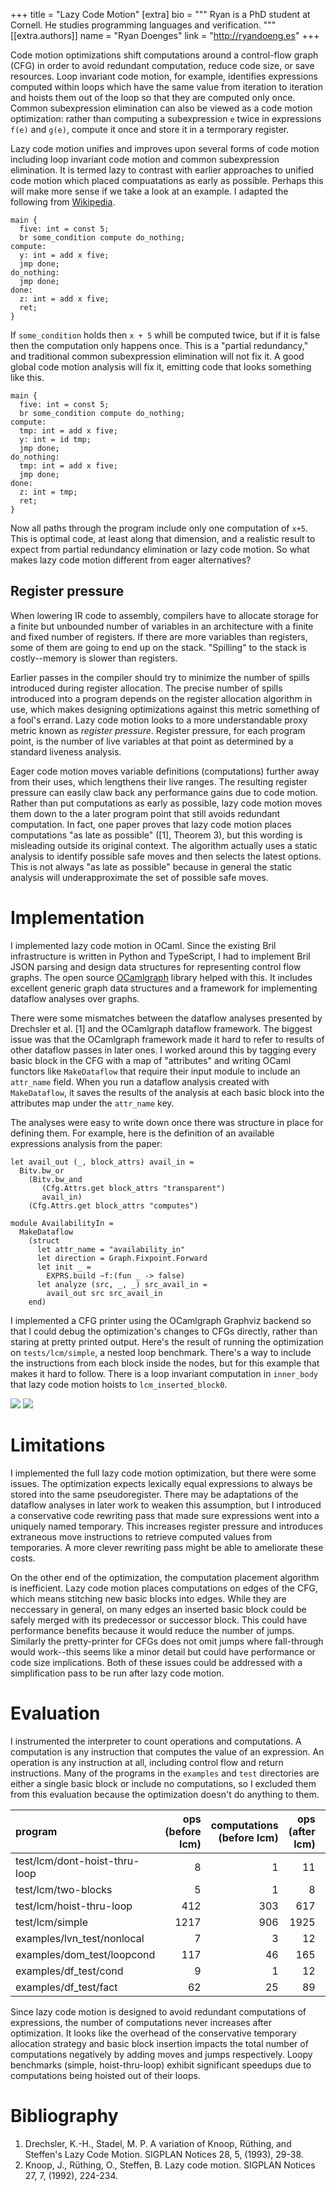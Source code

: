 +++
title = "Lazy Code Motion"
[extra]
bio = """
  Ryan is a PhD student at Cornell. He studies programming languages
  and verification.
"""
[[extra.authors]]
name = "Ryan Doenges"
link = "http://ryandoeng.es"
+++

Code motion optimizations shift computations around a control-flow graph
(CFG) in order to avoid redundant computation, reduce code size, or save
resources. Loop invariant code motion, for example, identifies expressions
computed within loops which have the same value from iteration to iteration and
hoists them out of the loop so that they are computed only once. Common
subexpression elimination can also be viewed as a code motion
optimization: rather than computing a subexpression `e` twice in expressions
`f(e)` and `g(e)`, compute it once and store it in a termporary register.

Lazy code motion unifies and improves upon several forms of code motion
including loop invariant code motion and common subexpression elimination. It is
termed lazy to contrast with earlier approaches to unified code motion which
placed compuatations as early as possible. Perhaps this will make more sense if
we take a look at an example. I adapted the following from
[Wikipedia](https://en.wikipedia.org/wiki/Partial_redundancy_elimination).

```
main {
  five: int = const 5;
  br some_condition compute do_nothing;
compute:
  y: int = add x five;
  jmp done;
do_nothing:
  jmp done;
done:
  z: int = add x five;
  ret;
}
```

If `some_condition` holds then `x + 5` whill be computed twice, but if it is
false then the computation only happens once. This is a "partial redundancy,"
and traditional common subexpression elimination will not fix it. A good global
code motion analysis will fix it, emitting code that looks something like this.

```
main {
  five: int = const 5;
  br some_condition compute do_nothing;
compute:
  tmp: int = add x five;
  y: int = id tmp;
  jmp done;
do_nothing:
  tmp: int = add x five;
  jmp done;
done:
  z: int = tmp;
  ret;
}
```

Now all paths through the program include only one computation of `x+5`. This is
optimal code, at least along that dimension, and a realistic result to expect from
partial redundancy elimination or lazy code motion. So what makes lazy code
motion different from eager alternatives?

## Register pressure
When lowering IR code to assembly, compilers have to allocate storage for
a finite but unbounded number of variables in an architecture with a finite and
fixed number of registers. If there are more variables than registers, some of
them are going to end up on the stack. "Spilling" to the stack is costly--memory
is slower than registers.

Earlier passes in the compiler should try to minimize the number of spills
introduced during register allocation. The precise number of spills introduced
into a program depends on the register allocation algorithm in use, which makes
designing optimizations against this metric something of a fool's errand. Lazy
code motion looks to a more understandable proxy metric known as *register
pressure*. Register pressure, for each program point, is the number of live
variables at that point as determined by a standard liveness analysis.

Eager code motion moves variable definitions (computations) further away from
their uses, which lengthens their live ranges. The resulting register pressure
can easily claw back any performance gains due to code motion. Rather than put
computations as early as possible, lazy code motion moves them down to the
a later program point that still avoids redundant computation. In fact, one
paper proves that lazy code motion places computations "as late as possible"
([1], Theorem 3), but this wording is misleading outside its original context.
The algorithm actually uses a static analysis to identify possible safe moves
and then selects the latest options. This is not always "as late as possible"
because in general the static analysis will underapproximate the set of possible
safe moves.

# Implementation
I implemented lazy code motion in OCaml. Since the existing Bril infrastructure
is written in Python and TypeScript, I had to implement Bril JSON parsing and
design data structures for representing control flow graphs. The open source
[OCamlgraph](http://ocamlgraph.lri.fr/index.en.html) library helped with this.
It includes excellent generic graph data structures and a framework for
implementing dataflow analyses over graphs.

There were some mismatches between the dataflow analyses presented by Drechsler
et al. [1] and the OCamlgraph dataflow framework. The biggest issue was that
the OCamlgraph framework made it hard to refer to results of other dataflow
passes in later ones. I worked around this by tagging every basic block in the
CFG with a map of "attributes" and writing OCaml functors like `MakeDataflow`
that require their input module to include an `attr_name` field. When you run
a dataflow analysis created with `MakeDataflow`, it saves the results of the
analysis at each basic block into the attributes map under the `attr_name` key.

The analyses were easy to write down once there was structure in place for
defining them. For example, here is the definition of an available expressions
analysis from the paper:

```
let avail_out (_, block_attrs) avail_in =
  Bitv.bw_or
    (Bitv.bw_and
       (Cfg.Attrs.get block_attrs "transparent")
       avail_in)
    (Cfg.Attrs.get block_attrs "computes")

module AvailabilityIn =
  MakeDataflow
    (struct
      let attr_name = "availability_in"
      let direction = Graph.Fixpoint.Forward
      let init _ =
        EXPRS.build ~f:(fun _ -> false)
      let analyze (src, _, _) src_avail_in =
        avail_out src src_avail_in
    end)
```

I implemented a CFG printer using the OCamlgraph Graphviz backend so that
I could debug the optimization's changes to CFGs directly, rather than staring
at pretty printed output. Here's the result of running the optimization on
`tests/lcm/simple`, a nested loop benchmark. There's a way to include the
instructions from each block inside the nodes, but for this example that makes
it hard to follow. There is a loop invariant computation in `inner_body` that
lazy code motion hoists to `lcm_inserted_block0`.

<img src="simple-before.png" />
<img src="simple-after.png" />

# Limitations
I implemented the full lazy code motion optimization, but there were some
issues. The optimization expects lexically equal expressions to always be stored
into the same pseudoregister. There may be adaptations of the dataflow analyses
in later work to weaken this assumption, but I introduced a conservative code
rewriting pass that made sure expressions went into a uniquely named temporary.
This increases register pressure and introduces extraneous move instructions to
retrieve computed values from temporaries. A more clever rewriting pass might be
able to ameliorate these costs.

On the other end of the optimization, the computation placement algorithm is
inefficient. Lazy code motion places computations on edges of the CFG, which
means stitching new basic blocks into edges. While they are neccessary in
general, on many edges an inserted basic block could be safely merged with its
predecessor or successor block. This could have performance benefits because it
would reduce the number of jumps. Similarly the pretty-printer for CFGs does not
omit jumps where fall-through would work--this seems like a minor detail but
could have performance or code size implications. Both of these issues could be
addressed with a simplification pass to be run after lazy code motion.

# Evaluation
I instrumented the interpreter to count operations and computations.
A computation is any instruction that computes the value of an expression. An
operation is any instruction at all, including control flow and return
instructions. Many of the programs in the `examples` and `test` directories are
either a single basic block or include no computations, so I excluded them from
this evaluation because the optimization doesn't do anything to them.

|program                      |ops (before lcm)|computations (before lcm)|ops (after lcm)|computations (after lcm)|
|:----------------------------|---------------:|------------------------:|--------------:|-----------------------:|
|test/lcm/dont-hoist-thru-loop|               8|                        1|             11|                       1|
|test/lcm/two-blocks          |               5|                        1|              8|                       1|
|test/lcm/hoist-thru-loop     |             412|                      303|            617|                     203|
|test/lcm/simple              |            1217|                      906|           1925|                     605|
|examples/lvn_test/nonlocal   |               7|                        3|             12|                       3|
|examples/dom_test/loopcond   |             117|                       46|            165|                      46|
|examples/df_test/cond        |               9|                        1|             12|                       1|
|examples/df_test/fact        |              62|                       25|             89|                      25|

Since lazy code motion is designed to avoid redundant computations of
expressions, the number of computations never increases after optimization. It
looks like the overhead of the conservative temporary allocation strategy and
basic block insertion impacts the total number of computations negatively by
adding moves and jumps respectively. Loopy benchmarks (simple, hoist-thru-loop)
exhibit significant speedups due to computations being hoisted out of their
loops.

# Bibliography
1. Drechsler, K.-H., Stadel, M. P. A variation of Knoop, Rüthing, and Steffen's Lazy Code Motion. SIGPLAN Notices 28, 5, (1993), 29-38.
2. Knoop, J., Rüthing, O., Steffen, B. Lazy code motion. SIGPLAN Notices 27, 7, (1992), 224-234.
